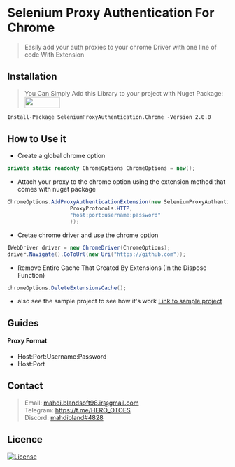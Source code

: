 # Selenium Proxy Authentication For Chrome

> Easily add your auth proxies to your chrome Driver with one line of code With Extension

## Installation

> You Can Simply Add this Library to your project with Nuget Package: <a href="https://www.nuget.org/packages/SeleniumProxyAuthentication.Chrome/">
    <img src="https://www.nuget.org/Content/gallery/img/logo-header.svg" width="80" height="25"/>
    </a>
```markdown
Install-Package SeleniumProxyAuthentication.Chrome -Version 2.0.0
```

## How to Use it

- Create a global chrome option

```C#
private static readonly ChromeOptions ChromeOptions = new();
```
 
- Attach your proxy to the chrome option using the extension method that comes with nuget package

```C#
ChromeOptions.AddProxyAuthenticationExtension(new SeleniumProxyAuthentication.Proxy(
                    ProxyProtocols.HTTP,
                    "host:port:username:password"
                    ));
```

- Cretae chrome driver and use the chrome option

```C#
IWebDriver driver = new ChromeDriver(ChromeOptions);
driver.Navigate().GoToUrl(new Uri("https://github.com"));
```

- Remove Entire Cache That Created By Extensions (In the Dispose Function)

```C#
chromeOptions.DeleteExtensionsCache();
```

* also see the sample project to see how it's work <a href="https://github.com/mahdibland/Selenium-Proxy-Authentication.Chrome/blob/main/SeleniumProxyAuthentication.Sample/Program.cs">Link to sample project</a>

##  Guides

#### Proxy Format

* Host:Port:Username:Password
* Host:Port

## Contact

> Email: mahdi.blandsoft98.ir@gmail.com<br/>
> Telegram: https://t.me/HERO_OTOES<br />
> Discord: <a href="mahdibland#4828">mahdibland#4828<a/><br/>
    
## Licence

[![License](http://img.shields.io/:license-mit-blue.svg?style=flat-square)](https://github.com/mahdibland/Selenium-Proxy-Authentication.Chrome)
